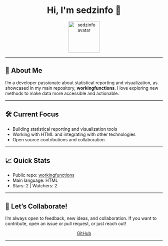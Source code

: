 <!-- Profile README for sedzinfo with personalized suggestions -->

<h1 align="center">Hi, I'm sedzinfo 👋</h1>
<p align="center">
  <img src="https://avatars.githubusercontent.com/u/30319353?v=4" width="100" alt="sedzinfo avatar"/>
</p>

---

## 🚀 About Me

I’m a developer passionate about statistical reporting and visualization, as showcased in my main repository, **workingfunctions**. I love exploring new methods to make data more accessible and actionable.

---

## 🛠️ Current Focus

- Building statistical reporting and visualization tools
- Working with HTML and integrating with other technologies
- Open source contributions and collaboration

---

## 📈 Quick Stats

- Public repo: [workingfunctions](https://github.com/sedzinfo/workingfunctions)
- Main language: HTML
- Stars: 2 | Watchers: 2

---

## 🤝 Let’s Collaborate!

I’m always open to feedback, new ideas, and collaboration. If you want to contribute, open an issue or pull request, or just reach out!

<p align="center">
  <a href="https://github.com/sedzinfo">GitHub</a>
</p>

---

<!-- Generated with Copilot: Suggestions to help you grow your GitHub presence! -->
